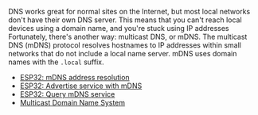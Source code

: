 
DNS works great for normal sites on the Internet, but most local networks don't have their own DNS server.
This means that you can't reach local devices using a domain name, and you're stuck using IP addresses
Fortunately, there's another way: multicast DNS, or mDNS.
The multicast DNS (mDNS) protocol resolves hostnames to IP addresses within small networks that do not include a local name server.
mDNS uses domain names with the `.local` suffix.


* [ESP32: mDNS address resolution](https://www.dfrobot.com/blog-1525.html?tracking=5ee9f0a9c26a4)
* [ESP32: Advertise service with mDNS](https://techtutorialsx.com/2020/04/18/esp32-advertise-service-with-mdns/)
* [ESP32: Query mDNS service](https://www.dfrobot.com/blog-1528.html?tracking=5ee9f0a9c26a4)
* [Multicast Domain Name System](https://tttapa.github.io/ESP8266/Chap08%20-%20mDNS.html)
